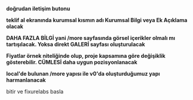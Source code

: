 **doğrudan iletişim butonu**

**teklif al ekranında kurumsal kısmın adı Kurumsal Bilgi veya Ek Açıklama olacak**

**DAHA FAZLA BİLGİ yani /more sayfasında görsel içerikler olmalı mı tartışılacak. Yoksa direkt GALERİ sayfası oluşturulacak**

**Fiyatlar örnek niteliğinde olup, proje kapsamına göre değişiklik gösterebilir. CÜMLESİ daha uygun pozisyonlanacak** 

**local'de bulunan /more yapısı ile v0'da oluşturduğumuz yapı harmanlanacak**

bitir ve fixurelabs basla